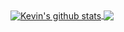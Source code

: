 <a href="https://github.com/kvnyu24/github-readme-stats">
  <img align="center" src="https://github-readme-stats.vercel.app/api?username=kvnyu24&show_icons=true&include_all_commits=true&count_private=true&bg_color=30,e96443,904e95&title_color=fff&text_color=fff&hide=prs,issues&hide_rank=true" alt="Kevin's github stats" />
</a> 
 <a href="https://github.com/kvnyu24/github-readme-stats">
   <img align="center" src="https://github-readme-stats.vercel.app/api/top-langs/?username=kvnyu24&langs_count=8&layout=compact&count_private=true&theme=synthwave&bg_color=30,e96443,904e95&title_color=fff&text_color=fff" />
</a> 
